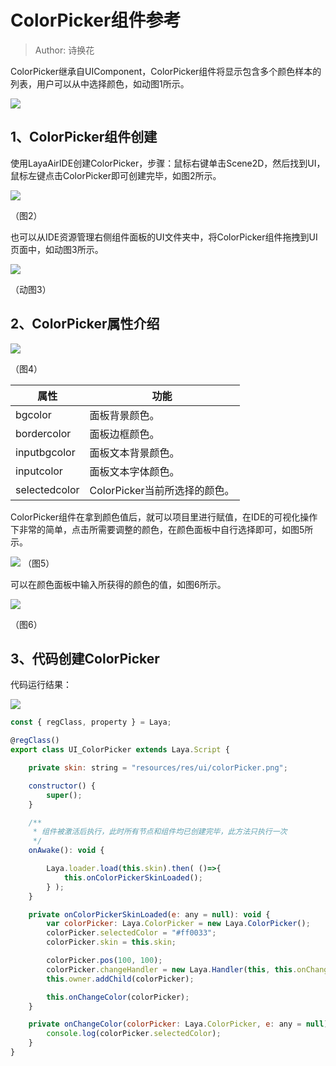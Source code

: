 # ColorPicker组件参考

> Author:   诗换花

ColorPicker继承自UIComponent，ColorPicker组件将显示包含多个颜色样本的列表，用户可以从中选择颜色，如动图1所示。

![](img/1.gif) 



[ColorPicker API]:https://layaair.com/3.x/api/Chinese/index.html?version=3.0.0&type=2D&category=UI&class=laya.ui.ColorPicker



## 1、ColorPicker组件创建

使用LayaAirIDE创建ColorPicker，步骤：鼠标右键单击Scene2D，然后找到UI，鼠标左键点击ColorPicker即可创建完毕，如图2所示。

![](img/2.png) 

（图2）

也可以从IDE资源管理右侧组件面板的UI文件夹中，将ColorPicker组件拖拽到UI页面中，如动图3所示。

![](img/3.gif) 

（动图3）

## 2、ColorPicker属性介绍

![](img/4.png) 

（图4）

| 属性          | 功能                          |
| ------------- | ----------------------------- |
| bgcolor       | 面板背景颜色。                |
| bordercolor   | 面板边框颜色。                |
| inputbgcolor  | 面板文本背景颜色。            |
| inputcolor    | 面板文本字体颜色。            |
| selectedcolor | ColorPicker当前所选择的颜色。 |

ColorPicker组件在拿到颜色值后，就可以项目里进行赋值，在IDE的可视化操作下非常的简单，点击所需要调整的颜色，在颜色面板中自行选择即可，如图5所示。

![](img/5.png) （图5）

可以在颜色面板中输入所获得的颜色的值，如图6所示。

![](img/6.png) 

（图6）

## 3、代码创建ColorPicker

代码运行结果：

![](img/7.gif) 

```javascript
const { regClass, property } = Laya;

@regClass()
export class UI_ColorPicker extends Laya.Script {

	private skin: string = "resources/res/ui/colorPicker.png";

    constructor() {
        super();
    }

    /**
     * 组件被激活后执行，此时所有节点和组件均已创建完毕，此方法只执行一次
     */
    onAwake(): void {

		Laya.loader.load(this.skin).then( ()=>{
            this.onColorPickerSkinLoaded();
        } );
	}

	private onColorPickerSkinLoaded(e: any = null): void {
		var colorPicker: Laya.ColorPicker = new Laya.ColorPicker();
		colorPicker.selectedColor = "#ff0033";
		colorPicker.skin = this.skin;

		colorPicker.pos(100, 100);
		colorPicker.changeHandler = new Laya.Handler(this, this.onChangeColor, [colorPicker]);
		this.owner.addChild(colorPicker);

		this.onChangeColor(colorPicker);
	}

	private onChangeColor(colorPicker: Laya.ColorPicker, e: any = null): void {
		console.log(colorPicker.selectedColor);
	}
}
```